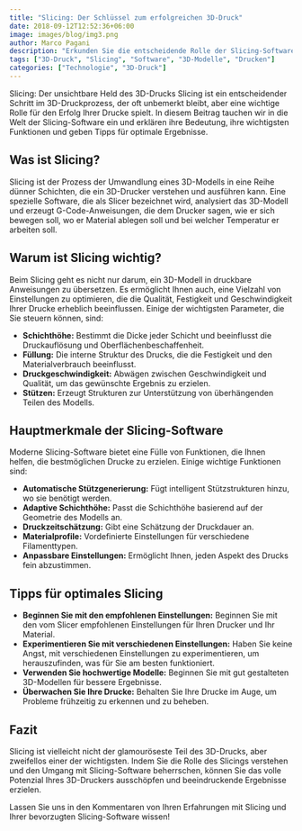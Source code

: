 ```yaml
---
title: "Slicing: Der Schlüssel zum erfolgreichen 3D-Druck"
date: 2018-09-12T12:52:36+06:00
image: images/blog/img3.png
author: Marco Pagani
description: "Erkunden Sie die entscheidende Rolle der Slicing-Software im 3D-Druck, lernen Sie wichtige Funktionen kennen und entdecken Sie Tipps für optimale Druckergebnisse."
tags: ["3D-Druck", "Slicing", "Software", "3D-Modelle", "Drucken"]
categories: ["Technologie", "3D-Druck"]
---
```


Slicing: Der unsichtbare Held des 3D-Drucks
Slicing ist ein entscheidender Schritt im 3D-Druckprozess, der oft unbemerkt bleibt, aber eine wichtige Rolle für den Erfolg Ihrer Drucke spielt. In diesem Beitrag tauchen wir in die Welt der Slicing-Software ein und erklären ihre Bedeutung, ihre wichtigsten Funktionen und geben Tipps für optimale Ergebnisse.

## Was ist Slicing?

Slicing ist der Prozess der Umwandlung eines 3D-Modells in eine Reihe dünner Schichten, die ein 3D-Drucker verstehen und ausführen kann. Eine spezielle Software, die als Slicer bezeichnet wird, analysiert das 3D-Modell und erzeugt G-Code-Anweisungen, die dem Drucker sagen, wie er sich bewegen soll, wo er Material ablegen soll und bei welcher Temperatur er arbeiten soll.

## Warum ist Slicing wichtig?

Beim Slicing geht es nicht nur darum, ein 3D-Modell in druckbare Anweisungen zu übersetzen. Es ermöglicht Ihnen auch, eine Vielzahl von Einstellungen zu optimieren, die die Qualität, Festigkeit und Geschwindigkeit Ihrer Drucke erheblich beeinflussen. Einige der wichtigsten Parameter, die Sie steuern können, sind:

- **Schichthöhe:** Bestimmt die Dicke jeder Schicht und beeinflusst die Druckauflösung und Oberflächenbeschaffenheit.
- **Füllung:** Die interne Struktur des Drucks, die die Festigkeit und den Materialverbrauch beeinflusst.
- **Druckgeschwindigkeit:**  Abwägen zwischen Geschwindigkeit und Qualität, um das gewünschte Ergebnis zu erzielen.
- **Stützen:** Erzeugt Strukturen zur Unterstützung von überhängenden Teilen des Modells.

## Hauptmerkmale der Slicing-Software

Moderne Slicing-Software bietet eine Fülle von Funktionen, die Ihnen helfen, die bestmöglichen Drucke zu erzielen. Einige wichtige Funktionen sind:

- **Automatische Stützgenerierung:** Fügt intelligent Stützstrukturen hinzu, wo sie benötigt werden.
- **Adaptive Schichthöhe:** Passt die Schichthöhe basierend auf der Geometrie des Modells an.
- **Druckzeitschätzung:** Gibt eine Schätzung der Druckdauer an.
- **Materialprofile:** Vordefinierte Einstellungen für verschiedene Filamenttypen.
- **Anpassbare Einstellungen:** Ermöglicht Ihnen, jeden Aspekt des Drucks fein abzustimmen.

## Tipps für optimales Slicing

- **Beginnen Sie mit den empfohlenen Einstellungen:** Beginnen Sie mit den vom Slicer empfohlenen Einstellungen für Ihren Drucker und Ihr Material.
- **Experimentieren Sie mit verschiedenen Einstellungen:** Haben Sie keine Angst, mit verschiedenen Einstellungen zu experimentieren, um herauszufinden, was für Sie am besten funktioniert.
- **Verwenden Sie hochwertige Modelle:** Beginnen Sie mit gut gestalteten 3D-Modellen für bessere Ergebnisse.
- **Überwachen Sie Ihre Drucke:** Behalten Sie Ihre Drucke im Auge, um Probleme frühzeitig zu erkennen und zu beheben.

## Fazit

Slicing ist vielleicht nicht der glamouröseste Teil des 3D-Drucks, aber zweifellos einer der wichtigsten. Indem Sie die Rolle des Slicings verstehen und den Umgang mit Slicing-Software beherrschen, können Sie das volle Potenzial Ihres 3D-Druckers ausschöpfen und beeindruckende Ergebnisse erzielen.

Lassen Sie uns in den Kommentaren von Ihren Erfahrungen mit Slicing und Ihrer bevorzugten Slicing-Software wissen!
